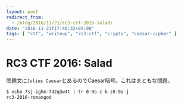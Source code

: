 ```yaml
---
layout: post
redirect_from:
  - /blog/2016/11/21/rc3-ctf-2016-salad/
date: "2016-11-21T17:46:32+09:00"
tags: [ "ctf", "writeup", "rc3-ctf", "crypto", "caesar-cipher" ]
---
```


# RC3 CTF 2016: Salad

問題文に`Julius Caesar`とあるのでCaesar暗号。これはまともな問題。

``` sh
$ echo 7sj-ighm-742q3w4t | tr 0-9a-z k-z0-9a-j
rc3-2016-romangod
```

